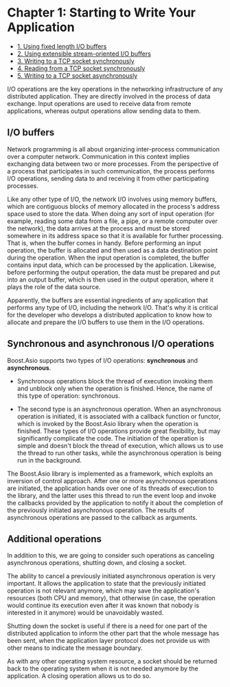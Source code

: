 # Chapter 1: Starting to Write Your Application

- [1. Using fixed length I/O buffers](recipe_01/README.md)
- [2. Using extensible stream-oriented I/O buffers](recipe_02/README.md)
- [3. Writing to a TCP socket synchronously](recipe_03/README.md)
- [4. Reading from a TCP socket synchronously](recipe_04/README.md)
- [5. Writing to a TCP socket asynchronously](recipe_05/README.md)

I/O operations are the key operations in the networking infrastructure of any distributed application. They are directly involved in the process of data exchange. Input operations are used to receive data from remote applications, whereas output operations allow sending data to them.

## I/O buffers
Network programming is all about organizing inter-process communication over a computer network. Communication in this context implies exchanging data between two or more processes. From the perspective of a process that participates in such communication, the process performs I/O operations, sending data to and receiving it from other participating processes.

Like any other type of I/O, the network I/O involves using memory buffers, which are contiguous blocks of memory allocated in the process's address space used to store the data. When doing any sort of input operation (for example, reading some data from a file, a pipe, or a remote computer over the network), the data arrives at the process and must be stored somewhere in its address space so that it is available for further processing. That is, when the buffer comes in handy. Before performing an input operation, the buffer is allocated and then used as a data destination point during the operation. When the input operation is completed, the buffer contains input data, which can be processed by the application. Likewise, before performing the output operation, the data must be prepared and put into an output buffer, which is then used in the output operation, where it plays the role of the data source.

Apparently, the buffers are essential ingredients of any application that performs any type of I/O, including the network I/O. That's why it is critical for the developer who develops a distributed application to know how to allocate and prepare the I/O buffers to use them in the I/O operations.

## Synchronous and asynchronous I/O operations
Boost.Asio supports two types of I/O operations: **synchronous** and **asynchronous**.
- Synchronous operations block the thread of execution invoking them and unblock only when the operation is finished. Hence, the name of this type of operation: synchronous.

- The second type is an asynchronous operation. When an asynchronous operation is initiated, it is associated with a callback function or functor, which is invoked by the Boost.Asio library when the operation is finished. These types of I/O operations provide great flexibility, but may significantly complicate the code. The initiation of the operation is simple and doesn't block the thread of execution, which allows us to use the thread to run other tasks, while the asynchronous operation is being run in the background.

The Boost.Asio library is implemented as a framework, which exploits an inversion of control approach. After one or more asynchronous operations are initiated, the application hands over one of its threads of execution to the library, and the latter uses this thread to run the event loop and invoke the callbacks provided by the application to notify it about the completion of the previously initiated asynchronous operation. The results of asynchronous operations are passed to the callback as arguments.

## Additional operations
In addition to this, we are going to consider such operations as canceling asynchronous operations, shutting down, and closing a socket.

The ability to cancel a previously initiated asynchronous operation is very important. It allows the application to state that the previously initiated operation is not relevant anymore, which may save the application's resources (both CPU and memory), that otherwise (in case, the operation would continue its execution even after it was known that nobody is interested in it anymore) would be unavoidably wasted.

Shutting down the socket is useful if there is a need for one part of the distributed application to inform the other part that the whole message has been sent, when the application layer protocol does not provide us with other means to indicate the message boundary.

As with any other operating system resource, a socket should be returned back to the operating system when it is not needed anymore by the application. A closing operation allows us to do so.

